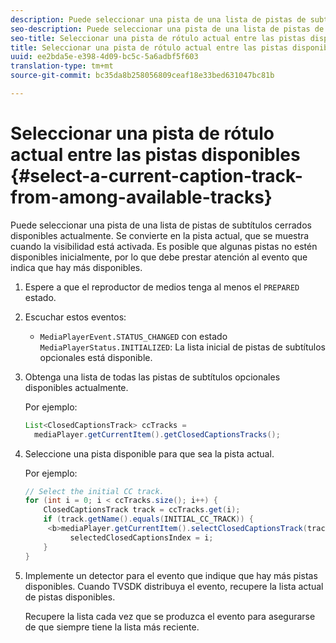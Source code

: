 ```yaml
---
description: Puede seleccionar una pista de una lista de pistas de subtítulos cerrados disponibles actualmente. Se convierte en la pista actual, que se muestra cuando la visibilidad está activada. Es posible que algunas pistas no estén disponibles inicialmente, por lo que debe prestar atención al evento que indica que hay más disponibles.
seo-description: Puede seleccionar una pista de una lista de pistas de subtítulos cerrados disponibles actualmente. Se convierte en la pista actual, que se muestra cuando la visibilidad está activada. Es posible que algunas pistas no estén disponibles inicialmente, por lo que debe prestar atención al evento que indica que hay más disponibles.
seo-title: Seleccionar una pista de rótulo actual entre las pistas disponibles
title: Seleccionar una pista de rótulo actual entre las pistas disponibles
uuid: ee2bda5e-e398-4d09-bc5c-5a6adbf5f603
translation-type: tm+mt
source-git-commit: bc35da8b258056809ceaf18e33bed631047bc81b

---
```



# Seleccionar una pista de rótulo actual entre las pistas disponibles {#select-a-current-caption-track-from-among-available-tracks}

Puede seleccionar una pista de una lista de pistas de subtítulos cerrados disponibles actualmente. Se convierte en la pista actual, que se muestra cuando la visibilidad está activada. Es posible que algunas pistas no estén disponibles inicialmente, por lo que debe prestar atención al evento que indica que hay más disponibles.

1. Espere a que el reproductor de medios tenga al menos el `PREPARED` estado.
1. Escuchar estos eventos:

   * `MediaPlayerEvent.STATUS_CHANGED` con estado `MediaPlayerStatus.INITIALIZED`: La lista inicial de pistas de subtítulos opcionales está disponible.

1. Obtenga una lista de todas las pistas de subtítulos opcionales disponibles actualmente.

   Por ejemplo:

   ```java
   List<ClosedCaptionsTrack> ccTracks = 
     mediaPlayer.getCurrentItem().getClosedCaptionsTracks();
   ```

1. Seleccione una pista disponible para que sea la pista actual.

   Por ejemplo:

   ```java
   // Select the initial CC track. 
   for (int i = 0; i < ccTracks.size(); i++) { 
       ClosedCaptionsTrack track = ccTracks.get(i); 
       if (track.getName().equals(INITIAL_CC_TRACK)) {
        <b>mediaPlayer.getCurrentItem().selectClosedCaptionsTrack(track);</b> 
             selectedClosedCaptionsIndex = i; 
       } 
   }
   ```

1. Implemente un detector para el evento que indique que hay más pistas disponibles. Cuando TVSDK distribuya el evento, recupere la lista actual de pistas disponibles.

   Recupere la lista cada vez que se produzca el evento para asegurarse de que siempre tiene la lista más reciente.